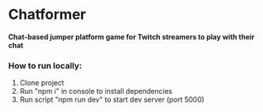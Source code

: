 # Chatformer
#### Chat-based jumper platform game for Twitch streamers to play with their chat

### How to run locally:
1. Clone project
1. Run "npm i" in console to install dependencies
1. Run script "npm run dev" to start dev server (port 5000)
